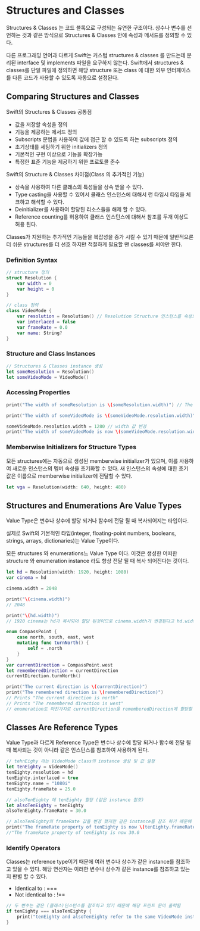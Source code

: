 # Structures and Classes

Structures & Classes 는 코드 블록으로 구성되는 유연한 구조이다. 상수나 변수를 선언하는 것과 같은 방식으로 Structures & Classes 안에 속성과 메서드를 정의할 수 있다. 

다른 프로그래밍 언어과 다르게 Swift는 커스텀 structures & classes 를 만드는데 분리된 interface 및 implements 파일을 요구하지 않는다. Swift에서 structures & classes를 단일 파일에 정의하면 해당 structure 또는 class 에 대한 외부 인터페이스를 다른 코드가 사용할 수 있도록 자동으로 설정된다.



## Comparing Structures and Classes

Swift의 Structures & Classes 공통점

- 값을 저장할 속성을 정의
- 기능을 제공하는 메서드 정의
- Subscripts 문법을 사용하여 값에 접근 할 수 있도록 하는 subscripts 정의
- 초기상태를 세팅하기 위한 initializers 정의
- 기본적인 구현 이상으로 기능을 확장가능
- 특정한 표준 기능을 제공하기 위한 프로토콜 준수

Swift의 Structure & Classes 차이점(Class 의 추가적인 기능)

- 상속을 사용하여 다른 클래스의 특성들을 상속 받을 수 있다.
- Type casting을 사용할 수 있어서 클래스 인스턴스에 대해서 런 타임시 타입을 체크하고 해석할 수 있다.
- Deinitializer를 사용하여 할당된 리소스들을 해제 할 수 있다.
- Reference counting를 허용하여 클래스 인스턴스에 대해서 참조를 두개 이상도 허용 된다.

Classes가 지원하는 추가적인 기능들을 복잡성을 증가 시킬 수 있기 때문에 일반적으론 더 쉬운 structures를 더 선호 하지만 적절하게 필요할 땐 classes를 써야만 한다.



### Definition Syntax

```swift
// structure 정의
struct Resolution {
    var width = 0 
    var height = 0
}

// class 정의
class VideoMode {
    var resolution = Resolution() // Resolution Structure 인스턴스를 속성으로 가짐
    var interlaced = false
    var frameRate = 0.0
    var name: String?
}
```



### Structure and Class Instances

```swift
// Structures & Classes instance 생성
let someResolution = Resolution()
let someVideoMode = VideoMode()
```



### Accessing Properties

```swift
print("The width of someResolution is \(someResolution.width)") // The width of someResolution is 0

print("The width of someVideoMode is \(someVideoMode.resolution.width)") // The width of someVideoMode is 0
```

```swift
someVideoMode.resolution.width = 1280 // width 값 변경
print("The width of someVideoMode is now \(someVideoMode.resolution.width)") // The width of someVideoMode is now 1280
```



### Memberwise Initializers for Structure Types

모든 structures에는 자동으로 생성된 memberwise initializer가 있으며, 이를 사용하여 새로운 인스턴스의 멤버 속성을 초기화할 수 있다. 새 인스턴스의 속성에 대한 초기 값은 이름으로 memberwise initializer에 전달할 수 있다.

```swift
let vga = Resolution(width: 640, height: 480)
```



## Structures and Enumerations Are Value Types

Value Type은 변수나 상수에 할당 되거나 함수에 전달 될 때 복사되어지는 타입이다. 

실제로 Swift의 기본적인 타입(integer, floating-point numbers, booleans, strings, arrays, dictionaries)는 Value Type이다.

모든 structures 와 enumerations느 Value Type 이다. 이것은 생성한 어떠한 structure 와 enumeration instance 라도 항상 전달 될 때 복사 되어진다는 것이다.

```swift
let hd = Resolution(width: 1920, height: 1080)
var cinema = hd

cinema.width = 2048

print("\(cinema.width)")
// 2048

print("\(hd.width)")
// 1920 cinema는 hd가 복사되어 할당 된것이므로 cinema.width가 변경된다고 hd.width가 변경 되지는 않는다.
```

```swift
enum CompassPoint {
    case north, south, east, west
    mutating func turnNorth() {
        self = .north
    }
}
var currentDirection = CompassPoint.west
let rememberedDirection = currentDirection
currentDirection.turnNorth()

print("The current direction is \(currentDirection)")
print("The remembered direction is \(rememberedDirection)")
// Prints "The current direction is north"
// Prints "The remembered direction is west"
// enumeration도 마찬가지로 currentDirection을 rememberedDirection에 할당할 때 Value Type이기 때문에 복사되어 할당 된다. 
```



## Classes Are Reference Types

Value Type과 다르게 Reference Type은 변수나 상수에 할당 되거나 함수에 전달 될 때 복사되는 것이 아니라 같은 인스턴스를 참조하여 사용하게 된다.

```swift
// tehnEighy 라는 VideoMode class의 instance 생성 및 값 설정
let tenEighty = VideoMode()
tenEighty.resolution = hd
tenEighty.interlaced = true
tenEighty.name = "1080i"
tenEighty.frameRate = 25.0
```

```swift
// alsoTenEighty 에 tenEighty 할당 (같은 instance 참조)
let alsoTenEighty = tenEighty
alsoTenEighty.frameRate = 30.0
```

```swift
// alsoTenEighty의 frameRate 값을 변경 했지만 같은 instance를 참조 하기 때문에 tenEighty.framRate를 출력했을 때 값이 변한 것을 알 수 있음
print("The frameRate property of tenEighty is now \(tenEighty.frameRate)")
//"The frameRate property of tenEighty is now 30.0
```



### Identify Operators

Classes는 reference type이기 때문에 여러 변수나 상수가 같은 instance를 참조하고 있을 수 있다. 해당 연산자는 이러한 변수나 상수가 같은 instance를 참조하고 있는지 판별 할 수 있다.

- Identical to : ===
- Not identical to : !==

```swift
// 두 변수는 같은 (클래스)인스턴스를 참조하고 있기 때문에 해당 프린트 문이 출력됨
if tenEighty === alsoTenEighty {
    print("tenEighty and alsoTenEighty refer to the same VideoMode instance.")
}
```













